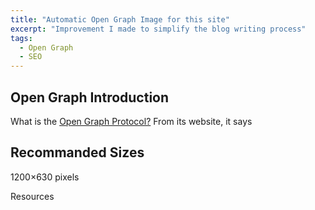 ```yaml
---
title: "Automatic Open Graph Image for this site"
excerpt: "Improvement I made to simplify the blog writing process"
tags:
  - Open Graph
  - SEO
---
```


## Open Graph Introduction

What is the [Open Graph Protocol?](https://ogp.me/) From its website, it says


## Recommanded Sizes
1200×630 pixels


Resources
